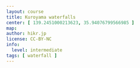 ```yaml
---
layout: course
title: Kuroyama waterfalls
center: [ 139.2451000213623, 35.94076799566985 ]
map: 
author: hikr.jp
license: CC-BY-NC
info:
  level: intermediate
tags: [ waterfall ]
---
```

